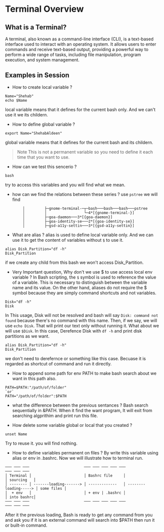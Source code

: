 # Terminal Overview

## What is a Terminal?

A terminal, also known as a command-line interface (CLI), is a text-based interface used to interact with an operating system. It allows users to enter commands and receive text-based output, providing a powerful way to perform a wide range of tasks, including file manipulation, program execution, and system management.

## Examples in Session
+ How to create local variable ?
```
Name="Shehab"
echo $Name
```
local variable means that it defines for the current bash only. And we can't use it we its childern.

+ How to define global variable ?
```
export Name="ShehabAldeen"
```
global variable means that it defines for the current bash and its childern. 

> Note
> This is not a permanent variable so you need to define it each time that you want to use.

+ How can we test this sencerio ?
```
bash
```
try to access this variables and you will find what we mean.

+ how can we find the relations between these series ?
use `pstree` we will find
```
        │         ├─gnome-terminal-─┬─bash───bash───bash───pstree
        │         │                 └─4*[{gnome-terminal-}]
        │         ├─goa-daemon───3*[{goa-daemon}]
        │         ├─goa-identity-se───2*[{goa-identity-se}]
        │         ├─gsd-a11y-settin───3*[{gsd-a11y-settin}]

```

+ What are alias ?
alias is used to define local variable only. And we can use it to get the content of variables without `$` to use it.
```
alias Disk_Partition="df -h"
Disk_Partition
```
if we create any child from this bash we won't access Disk_Partition.

+ Very Important question, Why don't we use $ to use access local env variable ?
In Bash scripting, the `$` symbol is used to reference the value of a variable. This is necessary to distinguish between the variable name and its value. On the other hand, aliases do not require the $ symbol because they are simply command shortcuts and not variables.

```
Disk="df -h"
Disk
```
In This usage, Disk will not be resolved and bash will say `Disk: command not found` because there's no command with this name. Then, if we say, we will use `echo Disk`. That will print our text only without running it. What about we will use `$Disk`. In this case, Derefence Disk with `df -h` and print disk partitions as we want.

```
alias Disk_Partition="df -h"
Disk_Partition
```
we don't need to derefernce or something like this case. Becuase it is regarded as shortcut of command and run it directly.

+ How to append some path for env PATH to make bash search about we want in this path also.
```
PATH=$PATH:"/path/of/folder"
`or`
PATH="/path/of/folder":$PATH
```

+ what the difference between the previous sentances ?
Bash search sequentially in &PATH. When it find the want program, It will exit from searching algprithim and print run this file.


+ How delete some variable global or local that you created ?
```
unset Name
```
Try to reuse it. you will find nothing.

+ How to define variables permanent on files ?
By write this variable using alias or env in .bashrc. Now we will illustrate how to terminal run.
```
─── ─── ───                         ─── ─── ─── ─── ───                       ─── ─── ─── 
│ Terminal │                        │ Bashrc file     │                       │ sourcing   │
│ -------- │ -------loading-------> │ -------------   │ --------loading-----> │ some files │
│  + env   │                        │ + env | .bashrc │                       │ into bashrc│
─── ─── ───                         ─── ─── ─── ─── ───                        ─── ─── ─── 
```

After it the previous loading, Bash is ready to get any command from you and ask you if it is an external command will  search into $PATH then run it or built-in command.
